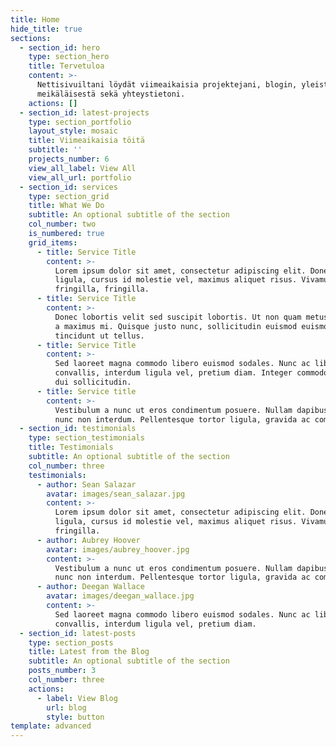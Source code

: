 ```yaml
---
title: Home
hide_title: true
sections:
  - section_id: hero
    type: section_hero
    title: Tervetuloa
    content: >-
      Nettisivuiltani löydät viimeaikaisia projektejani, blogin, yleistietoa
      meikäläisestä sekä yhteystietoni.
    actions: []
  - section_id: latest-projects
    type: section_portfolio
    layout_style: mosaic
    title: Viimeaikaisia töitä
    subtitle: ''
    projects_number: 6
    view_all_label: View All
    view_all_url: portfolio
  - section_id: services
    type: section_grid
    title: What We Do
    subtitle: An optional subtitle of the section
    col_number: two
    is_numbered: true
    grid_items:
      - title: Service Title
        content: >-
          Lorem ipsum dolor sit amet, consectetur adipiscing elit. Donec nisl
          ligula, cursus id molestie vel, maximus aliquet risus. Vivamus in nibh
          fringilla, fringilla.
      - title: Service Title
        content: >-
          Donec lobortis velit sed suscipit lobortis. Ut non quam metus. Nullam
          a maximus mi. Quisque justo nunc, sollicitudin euismod euismod at,
          tincidunt ut tellus.
      - title: Service Title
        content: >-
          Sed laoreet magna commodo libero euismod sodales. Nunc ac libero
          convallis, interdum ligula vel, pretium diam. Integer commodo sem at
          dui sollicitudin.
      - title: Service title
        content: >-
          Vestibulum a nunc ut eros condimentum posuere. Nullam dapibus quis
          nunc non interdum. Pellentesque tortor ligula, gravida ac commodo eu.
  - section_id: testimonials
    type: section_testimonials
    title: Testimonials
    subtitle: An optional subtitle of the section
    col_number: three
    testimonials:
      - author: Sean Salazar
        avatar: images/sean_salazar.jpg
        content: >-
          Lorem ipsum dolor sit amet, consectetur adipiscing elit. Donec nisl
          ligula, cursus id molestie vel, maximus aliquet risus. Vivamus in nibh
          fringilla.
      - author: Aubrey Hoover
        avatar: images/aubrey_hoover.jpg
        content: >-
          Vestibulum a nunc ut eros condimentum posuere. Nullam dapibus quis
          nunc non interdum. Pellentesque tortor ligula, gravida ac commodo eu.
      - author: Deegan Wallace
        avatar: images/deegan_wallace.jpg
        content: >-
          Sed laoreet magna commodo libero euismod sodales. Nunc ac libero
          convallis, interdum ligula vel, pretium diam.
  - section_id: latest-posts
    type: section_posts
    title: Latest from the Blog
    subtitle: An optional subtitle of the section
    posts_number: 3
    col_number: three
    actions:
      - label: View Blog
        url: blog
        style: button
template: advanced
---
```

